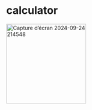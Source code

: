 # calculator
<img width="212" alt="Capture d’écran 2024-09-24 214548" src="https://github.com/user-attachments/assets/c0863045-bf0f-47be-830a-4373b16a01f4">
